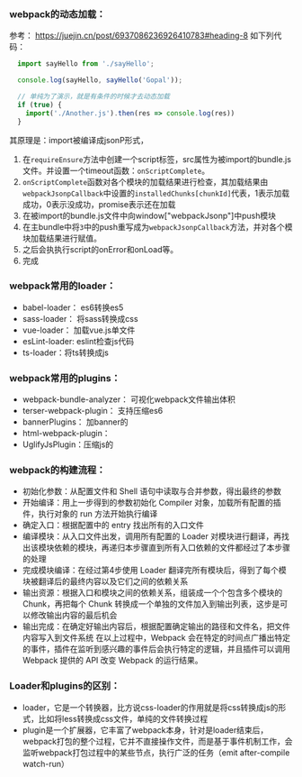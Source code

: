### webpack的动态加载：
参考： https://juejin.cn/post/6937086236926410783#heading-8
如下列代码：
```js
  import sayHello from './sayHello';

  console.log(sayHello, sayHello('Gopal'));

  // 单纯为了演示，就是有条件的时候才去动态加载
  if (true) {
    import('./Another.js').then(res => console.log(res))
  }
```
其原理是：import被编译成jsonP形式，
1. 在`requireEnsure`方法中创建一个script标签，src属性为被import的bundle.js文件。并设置一个timeout函数：`onScriptComplete`。
2. `onScriptComplete`函数对各个模块的加载结果进行检查，其加载结果由`webpackJsonpCallback`中设置的`installedChunks[chunkId]`代表，1表示加载成功，0表示没成功，promise表示还在加载
3. 在被import的bundle.js文件中向window["webpackJsonp"]中push模块
4. 在主bundle中将`3`中的push重写成为`webpackJsonpCallback`方法，并对各个模块加载结果进行赋值。
5. 之后会执执行script的onError和onLoad等。
6. 完成

### webpack常用的loader：
- babel-loader： es6转换es5
- sass-loader： 将sass转换成css
- vue-loader： 加载vue.js单文件
- esLint-loader: eslint检查js代码
- ts-loader：将ts转换成js

### webpack常用的plugins：
- webpack-bundle-analyzer： 可视化webpack文件输出体积
- terser-webpack-plugin： 支持压缩es6
- bannerPlugins： 加banner的
- html-webpack-plugin：
- UglifyJsPlugin：压缩js的



### webpack的构建流程：
- 初始化参数：从配置文件和 Shell 语句中读取与合并参数，得出最终的参数
- 开始编译：用上一步得到的参数初始化 Compiler 对象，加载所有配置的插件，执行对象的 run 方法开始执行编译
- 确定入口：根据配置中的 entry 找出所有的入口文件
- 编译模块：从入口文件出发，调用所有配置的 Loader 对模块进行翻译，再找出该模块依赖的模块，再递归本步骤直到所有入口依赖的文件都经过了本步骤的处理
- 完成模块编译：在经过第4步使用 Loader 翻译完所有模块后，得到了每个模块被翻译后的最终内容以及它们之间的依赖关系
- 输出资源：根据入口和模块之间的依赖关系，组装成一个个包含多个模块的 Chunk，再把每个 Chunk 转换成一个单独的文件加入到输出列表，这步是可以修改输出内容的最后机会
- 输出完成：在确定好输出内容后，根据配置确定输出的路径和文件名，把文件内容写入到文件系统
在以上过程中，Webpack 会在特定的时间点广播出特定的事件，插件在监听到感兴趣的事件后会执行特定的逻辑，并且插件可以调用 Webpack 提供的 API 改变 Webpack 的运行结果。

### Loader和plugins的区别：
- loader，它是一个转换器，比方说css-loader的作用就是将css转换成js的形式，比如将less转换成css文件，单纯的文件转换过程
- plugin是一个扩展器，它丰富了webpack本身，针对是loader结束后，webpack打包的整个过程，它并不直接操作文件，而是基于事件机制工作，会监听webpack打包过程中的某些节点，执行广泛的任务（emit after-compile  watch-run）
